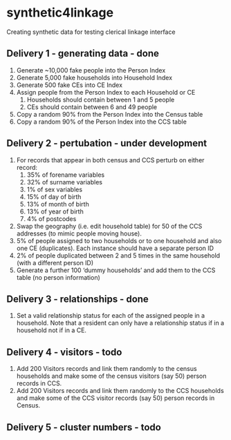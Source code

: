 # synthetic4linkage
Creating synthetic data for testing clerical linkage interface

## Delivery 1 - generating data - done
1. Generate ~10,000 fake people into the Person Index 
2. Generate 5,000 fake households into Household Index
3. Generate 500 fake CEs into CE Index
4. Assign people from the Person Index to each Household or CE
    1) Households should contain between 1 and 5 people
    2) CEs should contain between 6 and 49 people
5. Copy a random 90% from the Person Index into the Census table
6. Copy a random 90% of the Person Index into the CCS table 


## Delivery 2 - pertubation - under development
1. For records that appear in both census and CCS perturb on either record:
    1) 35% of forename variables
    2) 32% of surname variables
    3) 1% of sex variables
    4) 15% of day of birth
    5) 13% of month of birth
    6) 13% of year of birth
    7) 4% of postcodes
2. Swap the geography (i.e. edit household table) for 50 of the CCS addresses (to mimic people moving house).
3. 5% of people assigned to two households or to one household and also one CE (duplicates). Each instance should have a separate person ID
4. 2% of people duplicated between 2 and 5 times in the same household (with a different person ID)
5. Generate a further 100 ‘dummy households’ and add them to the CCS table (no person information)

## Delivery 3 - relationships - done

1. Set a valid relationship status for each of the assigned people in a household. Note that a resident can only have a relationship status if in a household not if in a CE.

## Delivery 4 - visitors - todo

1. Add 200 Visitors records and link them randomly to the census households and make some of the census visitors (say 50) person records in CCS.
2. Add 200 Visitors records and link them randomly to the CCS households and make some of the CCS visitor records (say 50) person records in Census.

## Delivery 5 - cluster numbers - todo
